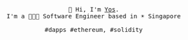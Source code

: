 <p align="center">
  <br>
  <br>
  <br>
  <samp>👋 Hi, I'm <a href="https://yos.io">Yos</a>. <br> I'm a 👨🏻‍💻 Software Engineer based in ☀️ Singapore
<br><br>#dapps #ethereum, #solidity</samp>
  <br>
  <br>
  <br>
</p>



<!--
**yosriady/yosriady** is a ✨ _special_ ✨ repository because its `README.md` (this file) appears on your GitHub profile.

Here are some ideas to get you started:

- 🔭 I’m currently working on ...
- 🌱 I’m currently learning ...
- 👯 I’m looking to collaborate on ...
- 🤔 I’m looking for help with ...
- 💬 Ask me about ...
- 📫 How to reach me: ...
- 😄 Pronouns: ...
- ⚡ Fun fact: ...
-->
